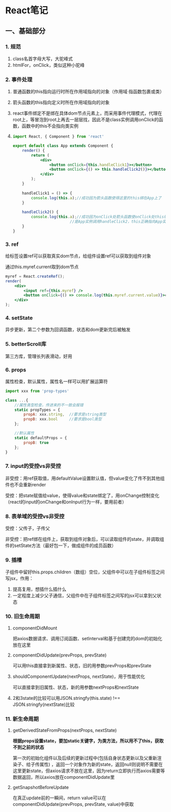 # React笔记

## 一、基础部分

### 1. 规范

1. class名首字母大写，大驼峰式
2. htmlFor，onClick，类似这种小驼峰 



### 2. 事件处理

1. 普通函数的this指向运行时所在作用域指向的对象（作用域·指函数包裹或类）

2. 箭头函数的this指向定义时所在作用域指向的对象

3. react事件绑定不是绑在具体dom节点元素上，而采用事件代理模式，代理在root上，等冒泡到root上再去一层层找，因此不是class实例调用onClick的函数，函数中的this不会指向类实例

4. ```jsx
   import React, { Component } from 'react'
   
   export default class App extends Component {
       render() {
           return (
               <div>
                   <button onClick={this.handleClick1}></button>
                   <button onClick={() => this.handleClick2()}></button>
               </div>
           );
       }
       
       handleClick1 = () => {
           console.log(this.a);//成功因为箭头函数使得这里的this绑在App上了
       }
       
       handleClick2() {
           console.log(this.a);//成功因为onClick处箭头函数使onClick处this绑在App上
           					//是App实例调用handleClick2，this正确指向App实例
       }
   }
   ```

   

### 3. ref

给标签设置ref可以获取真实dom节点，给组件设置ref可以获取到组件对象

通过this.myref.current取到dom节点

```jsx
myref = React.createRef();
render(
    <div>
        <input ref={this.myref} />
        <button onClick={() => console.log(this.myref.current.value)}>click</button>
    </div>
);
```



### 4. setState

异步更新，第二个参数为回调函数，状态和dom更新完后被触发



### 5. betterScroll库

第三方库，管理长列表滑动，好用



### 6. props

属性检查，默认属性，属性名一样可以用扩展运算符

```jsx
import xxx from 'prop-types'

class ...{
    //属性类型检查，传进来的不一致会报错
    static propTypes = {
    	propA: xxx.string,	//要求是string类型
    	propB: xxx.bool		//要求是bool类型
	};

	//默认属性
	static defaultProps = {
        propB: true
    };
}
```



### 7. input的受控vs非受控

非受控：用ref获取值，用defaultValue设置默认值，但value变化了传不到其他组件也不会重新render

受控：把state赋值给value，使得value和state绑定了，用onChange控制变化（react的input的onChange和onInput行为一样，要用前者）



### 8. 表单域的受控vs非受控

受控：父传子，子传父

非受控：把ref绑在组件上，获取到组件对象后，可以读取组件的state，并调取组件的setState方法（最好包一下，做成组件的成员函数）



### 9. 插槽

子组件中留好this.props.children（数组）空位，父组件中可以在子组件标签之间写jsx，作用：

1. 提高复用，想插什么插什么
2. 一定程度上减少父子通信，父组件中在子组件标签之间写的jsx可以拿到父状态



### 10. 旧生命周期

1. componentDidMount

   把axios数据请求、调用订阅函数、setInterval和基于创建完的dom的初始化放在这里

2. componentDidUpdate(prevProps, prevState)

   可以用this直接拿到新属性、状态，旧的用参数prevProps和prevState

3. shouldComponentUpdate(nextProps, nextState)，用于性能优化

   可以直接拿到旧属性、状态，新的用参数nextProps和nextState

4. 2和3state的比较可以用JSON.stringfy(this.state) !== JSON.stringfy(nextState)比较



### 11. 新生命周期

1. getDerivedStateFromProps(nextProps, nextState) 

   **根据props设置state，要加static关键字，为类方法，所以用不了this，获取不到之前的状态**
   
   第一次的初始化组件以及后续的更新过程中(包括自身状态更新以及父重新渲染子、给子传属性) ，返回一个对象作为新的state，返回null则说明不需要在这里更新state，但axios请求不放在这里，因为return立即执行而axios需要等数据返回，所以axios放在componentDidUpdate里 
   
2. getSnapshotBeforeUpdate

   在真正update前的一瞬间，return value可以在componentDidUpdate(prevProps, prevState, value)中获取


